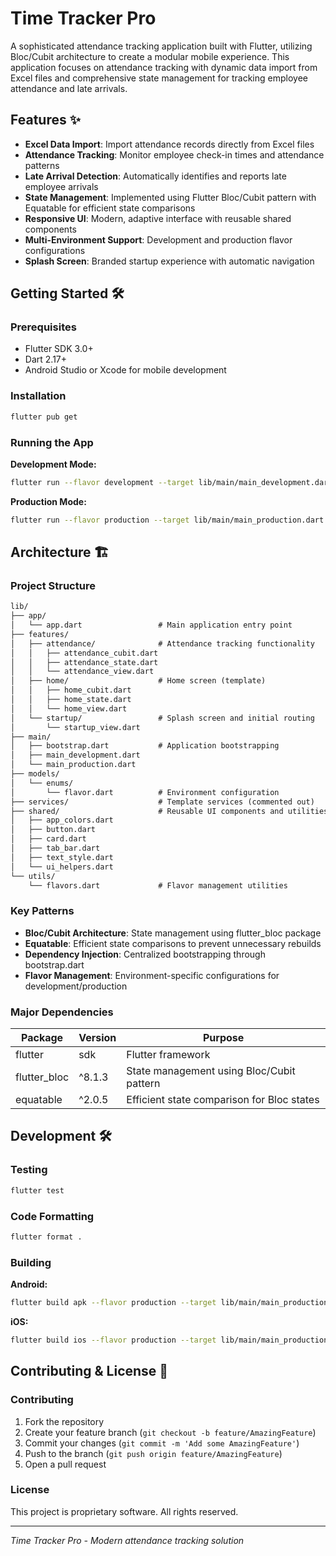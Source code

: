 # Time Tracker Pro

A sophisticated attendance tracking application built with Flutter, utilizing Bloc/Cubit architecture to create a modular mobile experience. This application focuses on attendance tracking with dynamic data import from Excel files and comprehensive state management for tracking employee attendance and late arrivals.

## Features ✨

- **Excel Data Import**: Import attendance records directly from Excel files
- **Attendance Tracking**: Monitor employee check-in times and attendance patterns
- **Late Arrival Detection**: Automatically identifies and reports late employee arrivals
- **State Management**: Implemented using Flutter Bloc/Cubit pattern with Equatable for efficient state comparisons
- **Responsive UI**: Modern, adaptive interface with reusable shared components
- **Multi-Environment Support**: Development and production flavor configurations
- **Splash Screen**: Branded startup experience with automatic navigation

## Getting Started 🛠️

### Prerequisites

- Flutter SDK 3.0+
- Dart 2.17+
- Android Studio or Xcode for mobile development

### Installation

```bash
flutter pub get
```

### Running the App

**Development Mode:**
```bash
flutter run --flavor development --target lib/main/main_development.dart
```

**Production Mode:**
```bash
flutter run --flavor production --target lib/main/main_production.dart
```

## Architecture 🏗️

### Project Structure

```markdown
lib/
├── app/
│   └── app.dart                 # Main application entry point
├── features/
│   ├── attendance/              # Attendance tracking functionality
│   │   ├── attendance_cubit.dart
│   │   ├── attendance_state.dart
│   │   └── attendance_view.dart
│   ├── home/                    # Home screen (template)
│   │   ├── home_cubit.dart
│   │   ├── home_state.dart
│   │   └── home_view.dart
│   └── startup/                 # Splash screen and initial routing
│       └── startup_view.dart
├── main/
│   ├── bootstrap.dart           # Application bootstrapping
│   ├── main_development.dart
│   └── main_production.dart
├── models/
│   └── enums/
│       └── flavor.dart          # Environment configuration
├── services/                    # Template services (commented out)
├── shared/                      # Reusable UI components and utilities
│   ├── app_colors.dart
│   ├── button.dart
│   ├── card.dart
│   ├── tab_bar.dart
│   ├── text_style.dart
│   └── ui_helpers.dart
└── utils/
    └── flavors.dart             # Flavor management utilities
```

### Key Patterns

- **Bloc/Cubit Architecture**: State management using flutter_bloc package
- **Equatable**: Efficient state comparisons to prevent unnecessary rebuilds
- **Dependency Injection**: Centralized bootstrapping through bootstrap.dart
- **Flavor Management**: Environment-specific configurations for development/production

### Major Dependencies

| Package | Version | Purpose |
|---------|---------|---------|
| flutter | sdk | Flutter framework |
| flutter_bloc | ^8.1.3 | State management using Bloc/Cubit pattern |
| equatable | ^2.0.5 | Efficient state comparison for Bloc states |

## Development 🛠️

### Testing

```bash
flutter test
```

### Code Formatting

```bash
flutter format .
```

### Building

**Android:**
```bash
flutter build apk --flavor production --target lib/main/main_production.dart
```

**iOS:**
```bash
flutter build ios --flavor production --target lib/main/main_production.dart
```

## Contributing & License 📄

### Contributing

1. Fork the repository
2. Create your feature branch (`git checkout -b feature/AmazingFeature`)
3. Commit your changes (`git commit -m 'Add some AmazingFeature'`)
4. Push to the branch (`git push origin feature/AmazingFeature`)
5. Open a pull request

### License

This project is proprietary software. All rights reserved.

---

*Time Tracker Pro - Modern attendance tracking solution*